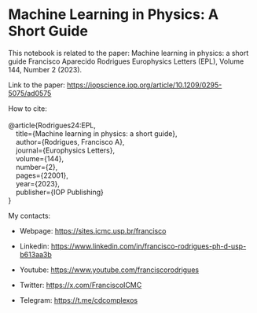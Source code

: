 # Machine Learning in Physics: A Short Guide

This notebook is related to the paper: 
Machine learning in physics: a short guide
Francisco Aparecido Rodrigues
Europhysics Letters (EPL), Volume 144, Number 2 (2023).

Link to the paper: 
https://iopscience.iop.org/article/10.1209/0295-5075/ad0575

How to cite:<br><br>
@article{Rodrigues24:EPL,<br>
&nbsp; &nbsp; title={Machine learning in physics: a short guide},<br>
&nbsp; &nbsp; author={Rodrigues, Francisco A},<br>
&nbsp; &nbsp; journal={Europhysics Letters},<br>
&nbsp; &nbsp; volume={144},<br>
&nbsp; &nbsp; number={2},<br>
&nbsp; &nbsp; pages={22001},<br>
&nbsp; &nbsp; year={2023},<br>
&nbsp; &nbsp; publisher={IOP Publishing}<br>
}

My contacts:

* Webpage: https://sites.icmc.usp.br/francisco

* Linkedin: https://www.linkedin.com/in/francisco-rodrigues-ph-d-usp-b613aa3b

* Youtube: https://www.youtube.com/franciscorodrigues

* Twitter: https://x.com/FranciscoICMC

* Telegram: https://t.me/cdcomplexos

